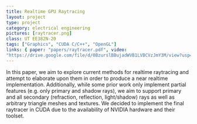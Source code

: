 ```yaml
---
title: Realtime GPU Raytracing
layout: project
type: project
category: electrical engineering
pictures: [raytracer.png]
class: UT EE382N-20
tags: ["Graphics", "CUDA C/C++", "OpenGL"]
links: { paper: "papers/raytracer.pdf", video:
"https://drive.google.com/file/d/0BzurslBBujadWVB1LVBCVzJmY3M/view?usp=sharing" }
---
```

In this paper, we aim to explore current methods for realtime raytracing and attempt to elaborate
upon them in order to produce a near realtime implementation. Additionally, while some prior work
only implement partial features (e.g. only primary and shadow rays), we aim to support primary and
all secondary (refraction, reflection, light/shadow) rays as well as arbitrary triangle meshes and
textures. We decided to implement the final raytracer in CUDA due to the availability of NVIDIA
hardware and their toolset.
